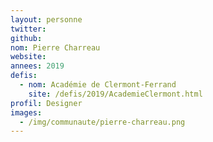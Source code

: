 ```yaml
---
layout: personne
twitter:
github:
nom: Pierre Charreau
website:
annees: 2019
defis:
  - nom: Académie de Clermont-Ferrand
    site: /defis/2019/AcademieClermont.html
profil: Designer
images:
  - /img/communaute/pierre-charreau.png
---
```

